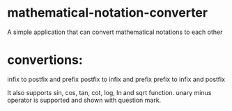 # mathematical-notation-converter
A simple application that can convert mathematical notations to each other

# convertions:
infix to postfix and prefix
postfix to infix and prefix
prefix to infix and postfix 


It also supports sin, cos, tan, cot, log, ln and sqrt function.
unary minus operator is supported and shown with question mark.
